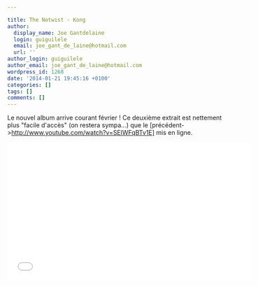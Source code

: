 ```yaml
---

title: The Notwist - Kong
author:
  display_name: Joe Gantdelaine
  login: guiguilele
  email: joe_gant_de_laine@hotmail.com
  url: ''
author_login: guiguilele
author_email: joe_gant_de_laine@hotmail.com
wordpress_id: 1268
date: '2014-01-21 19:45:16 +0100'
categories: []
tags: []
comments: []
---
```

Le nouvel album arrive courant février ! Ce deuxième extrait est nettement plus "facile d'accès" (on restera sympa...) que le [précédent->http://www.youtube.com/watch?v=SElWFqBTv1E] mis en ligne.

<iframe width="560" height="315" src="//www.youtube.com/embed/KUpktwg7O4M" frameborder="0" allowfullscreen></iframe>
